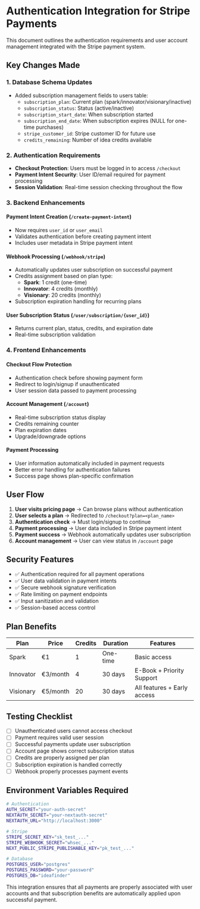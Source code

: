 # Authentication Integration for Stripe Payments

This document outlines the authentication requirements and user account management integrated with the Stripe payment system.

## Key Changes Made

### 1. Database Schema Updates
- Added subscription management fields to users table:
  - `subscription_plan`: Current plan (spark/innovator/visionary/inactive)
  - `subscription_status`: Status (active/inactive)
  - `subscription_start_date`: When subscription started
  - `subscription_end_date`: When subscription expires (NULL for one-time purchases)
  - `stripe_customer_id`: Stripe customer ID for future use
  - `credits_remaining`: Number of idea credits available

### 2. Authentication Requirements
- **Checkout Protection**: Users must be logged in to access `/checkout`
- **Payment Intent Security**: User ID/email required for payment processing
- **Session Validation**: Real-time session checking throughout the flow

### 3. Backend Enhancements

#### Payment Intent Creation (`/create-payment-intent`)
- Now requires `user_id` or `user_email` 
- Validates authentication before creating payment intent
- Includes user metadata in Stripe payment intent

#### Webhook Processing (`/webhook/stripe`)
- Automatically updates user subscription on successful payment
- Credits assignment based on plan type:
  - **Spark**: 1 credit (one-time)
  - **Innovator**: 4 credits (monthly)
  - **Visionary**: 20 credits (monthly)
- Subscription expiration handling for recurring plans

#### User Subscription Status (`/user/subscription/{user_id}`)
- Returns current plan, status, credits, and expiration date
- Real-time subscription validation

### 4. Frontend Enhancements

#### Checkout Flow Protection
- Authentication check before showing payment form
- Redirect to login/signup if unauthenticated  
- User session data passed to payment processing

#### Account Management (`/account`)
- Real-time subscription status display
- Credits remaining counter
- Plan expiration dates
- Upgrade/downgrade options

#### Payment Processing
- User information automatically included in payment requests
- Better error handling for authentication failures
- Success page shows plan-specific confirmation

## User Flow

1. **User visits pricing page** → Can browse plans without authentication
2. **User selects a plan** → Redirected to `/checkout?plan=<plan_name>`
3. **Authentication check** → Must login/signup to continue
4. **Payment processing** → User data included in Stripe payment intent
5. **Payment success** → Webhook automatically updates user subscription
6. **Account management** → User can view status in `/account` page

## Security Features

- ✅ Authentication required for all payment operations
- ✅ User data validation in payment intents
- ✅ Secure webhook signature verification  
- ✅ Rate limiting on payment endpoints
- ✅ Input sanitization and validation
- ✅ Session-based access control

## Plan Benefits

| Plan | Price | Credits | Duration | Features |
|------|-------|---------|----------|----------|
| Spark | €1 | 1 | One-time | Basic access |
| Innovator | €3/month | 4 | 30 days | E-Book + Priority Support |
| Visionary | €5/month | 20 | 30 days | All features + Early access |

## Testing Checklist

- [ ] Unauthenticated users cannot access checkout
- [ ] Payment requires valid user session
- [ ] Successful payments update user subscription
- [ ] Account page shows correct subscription status
- [ ] Credits are properly assigned per plan
- [ ] Subscription expiration is handled correctly
- [ ] Webhook properly processes payment events

## Environment Variables Required

```bash
# Authentication
AUTH_SECRET="your-auth-secret"
NEXTAUTH_SECRET="your-nextauth-secret"
NEXTAUTH_URL="http://localhost:3000"

# Stripe
STRIPE_SECRET_KEY="sk_test_..."
STRIPE_WEBHOOK_SECRET="whsec_..."
NEXT_PUBLIC_STRIPE_PUBLISHABLE_KEY="pk_test_..."

# Database
POSTGRES_USER="postgres"
POSTGRES_PASSWORD="your-password"
POSTGRES_DB="ideafinder"
```

This integration ensures that all payments are properly associated with user accounts and that subscription benefits are automatically applied upon successful payment.
